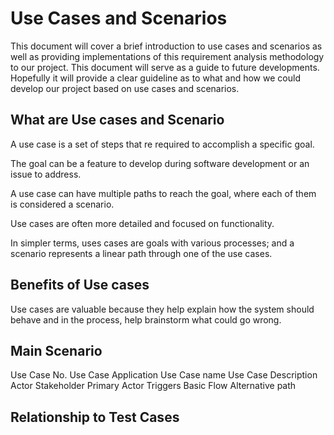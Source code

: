 # Use Cases and Scenarios

This document will cover a brief introduction to use cases and scenarios as well as providing implementations of this requirement analysis methodology to our project. This document will serve as a guide to future developments. Hopefully it will provide a clear guideline as to what and how we could develop our project based on use cases and scenarios.


## What are Use cases and Scenario

A use case is a set of steps that re required to accomplish a specific goal. 

The goal can be a feature to develop during software development or an issue to address. 

A use case can have multiple paths to reach the goal, where each of them is considered a scenario. 

Use cases are often more detailed and focused on functionality.

In simpler terms, uses cases are goals with various processes; and a scenario represents a linear path through one of the use cases.



## Benefits of Use cases

Use cases are valuable because they help explain how the system should behave and in the process, help brainstorm what could go wrong.


## Main Scenario

Use Case No.
Use Case Application
Use Case name
Use Case Description
Actor
Stakeholder
Primary Actor
Triggers
Basic Flow
Alternative path


## Relationship to Test Cases
